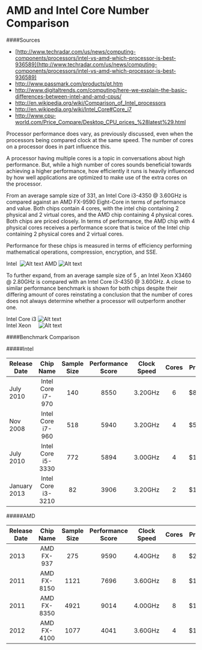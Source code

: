 AMD and Intel Core Number Comparison
====================================

####Sources
- [http://www.techradar.com/us/news/computing-components/processors/intel-vs-amd-which-processor-is-best-936589](http://www.techradar.com/us/news/computing-components/processors/intel-vs-amd-which-processor-is-best-936589)
- http://www.passmark.com/products/pt.htm
- http://www.digitaltrends.com/computing/here-we-explain-the-basic-differences-between-intel-and-amd-cpus/
- http://en.wikipedia.org/wiki/Comparison_of_Intel_processors
- http://en.wikipedia.org/wiki/Intel_Core#Core_i7
- http://www.cpu-world.com/Price_Compare/Desktop_CPU_prices_%28latest%29.html

Processor performance does vary, as previously discussed, even when the processors being compared clock at the same speed. The number of cores on a processor does in part influence this.

A processor having multiple cores is a topic in conversations about high performance. But, while a high number of cores sounds beneficial towards achieving a higher performance, how efficiently it runs is heavily influenced by how well applications are optimized to make use of the extra cores on the processor.

From an average sample size of 331, an Intel Core i3-4350 @ 3.60GHz is compared against an AMD FX-9590 Eight-Core in terms of performance and value. Both chips contain 4 cores, with the intel chip containing 2 physical and 2 virtual cores, and the AMD chip containing 4 physical cores. Both chips are priced closely. In terms of performance, the AMD chip with 4 physical cores receives a performance score that is twice of the Intel chip containing 2 physical cores and 2 virtual cores. 

Performance for these chips is measured in terms of efficiency performing mathematical operations, compression, encryption, and SSE.

Intel&nbsp; ![Alt text](http://i.imgur.com/pVPx70h.png) 
AMD ![Alt text](http://i.imgur.com/TUqs81U.png)  

To further expand, from an average sample size of 5 , an Intel Xeon X3460 @ 2.80GHz is compared with an Intel Core i3-4350 @ 3.60GHz. A close to similar performance benchmark is shown for both chips despite their differing amount of cores reinstating a conclusion that the number of cores does not always determine whether a processor will outperform another one. 

Intel Core i3 ![Alt text](http://i.imgur.com/pVPx70h.png)  
Intel Xeon&nbsp;&nbsp;&nbsp;&nbsp; ![Alt text](http://i.imgur.com/nQY5b9j.png)  

####Benchmark Comparison

#####Intel

| Release Date  |      Chip Name            | Sample Size | Performance Score  | Clock Speed | Cores  | Price |
| ------------- |:-------------------------:|:-----------:|:------------------:|:-----------:|:-----: |:-----:|
| July 2010     | Intel Core i7-970         |  140        |    8550            | 3.20GHz     | 6      | $885  |
| Nov 2008      | Intel Core i7-960         |  518        |    5940            | 3.20GHz     | 4      | $562  |
| July 2010     | Intel Core i5-3330        |  772        |    5894            | 3.00GHz     | 4      | $182  |
| January 2013  | Intel Core i3-3210        |  82         |    3906            | 3.20GHz     | 2      | $117  |

#####AMD

| Release Date  |      Chip Name            | Sample Size | Performance Score  | Clock Speed | Cores  | Price |
| ------------- |:-------------------------:|:-----------:|:------------------:|:-----------:|:-----: |:-----:|
| 2013          | AMD FX-937                |  275        |    9590            | 4.40GHz     | 8      | $204  |
| 2011          | AMD FX-8150               |  1121       |    7696            | 3.60GHz     | 8      | $183  |
| 2011          | AMD FX-8350               |  4921       |    9014            | 4.00GHz     | 8      | $173  |
| 2012          | AMD FX-4100               |  1077       |    4041            | 3.60GHz     | 4      | $101  |

